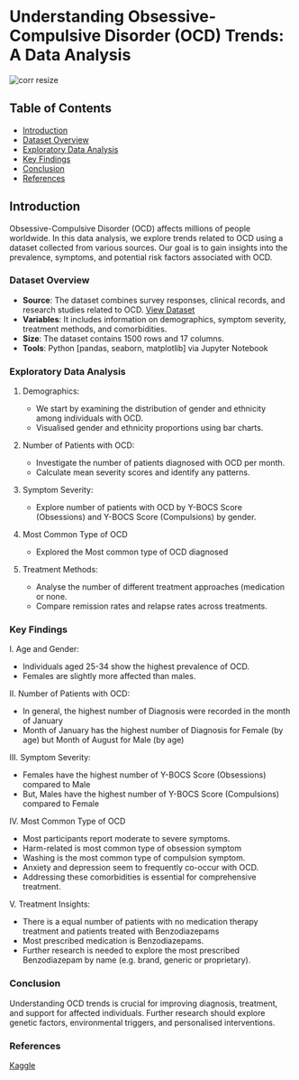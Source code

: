 # Understanding Obsessive-Compulsive Disorder (OCD) Trends: A Data Analysis

![corr resize](https://github.com/TeniOT/Exploring-correlation-in-Python-with-OCD-Dataset/assets/164643376/66ee4722-9220-4750-9cee-c729051b89f0)


## Table of Contents
- [Introduction](#introduction)
- [Dataset Overview](#dataset-overview)
- [Exploratory Data Analysis](#exploratory-data-analysis)
- [Key Findings](#key-findings)
- [Conclusion](#conclusion)
- [References](#references)

## Introduction
Obsessive-Compulsive Disorder (OCD) affects millions of people worldwide. In this data analysis, we explore trends related to OCD using a dataset collected from various sources. Our goal is to gain insights into the prevalence, symptoms, and potential risk factors associated with OCD.

### Dataset Overview
- **Source**: The dataset combines survey responses, clinical records, and research studies related to OCD.
 [View Dataset](https://www.kaggle.com/datasets/ohinhaque/ocd-patient-dataset-demographics-and-clinical-data/)
- **Variables**: It includes information on demographics, symptom severity, treatment methods, and comorbidities.
- **Size**: The dataset contains 1500 rows and 17 columns.
- **Tools**: Python [pandas, seaborn, matplotlib] via Jupyter Notebook


### Exploratory Data Analysis
1. Demographics:
    - We start by examining the distribution of gender and ethnicity among individuals with OCD.
    - Visualised gender and ethnicity proportions using bar charts.


2. Number of Patients with OCD:
    - Investigate the number of patients diagnosed with OCD per month.
    - Calculate mean severity scores and identify any patterns.


3. Symptom Severity:
    - Explore number of patients with OCD by Y-BOCS Score (Obsessions) and Y-BOCS Score (Compulsions) by gender.


4. Most Common Type of OCD
    - Explored the Most common type of OCD diagnosed


5. Treatment Methods:
    - Analyse the number of different treatment approaches (medication or none.
    - Compare remission rates and relapse rates across treatments.



### Key Findings
I. Age and Gender:
- Individuals aged 25-34 show the highest prevalence of OCD.
- Females are slightly more affected than males.

II. Number of Patients with OCD:
- In general, the highest number of Diagnosis were recorded in the month of January 
- Month of January has the highest number of Diagnosis for Female (by age) but Month of August for Male (by age)

III. Symptom Severity:
- Females have the highest number of Y-BOCS Score (Obsessions) compared to Male
- But, Males have the highest number of Y-BOCS Score (Compulsions) compared to Female

IV. Most Common Type of OCD
- Most participants report moderate to severe symptoms.
- Harm-related is most common type of obsession symptom
- Washing is the most common type of compulsion symptom.
- Anxiety and depression seem to frequently co-occur with OCD.
- Addressing these comorbidities is essential for comprehensive treatment.

V. Treatment Insights:
- There is a equal number of patients with no medication therapy treatment and patients treated with Benzodiazepams
- Most prescribed medication is Benzodiazepams.
- Further research is needed to explore the most prescribed Benzodiazepam by name (e.g. brand, generic or proprietary).

### Conclusion
Understanding OCD trends is crucial for improving diagnosis, treatment, and support for affected individuals. Further research should explore genetic factors, environmental triggers, and personalised interventions.


### References
[Kaggle](https://www.kaggle.com/datasets/ohinhaque/ocd-patient-dataset-demographics-and-clinical-data/)


